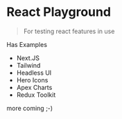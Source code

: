 # React Playground

> For testing react features in use

Has Examples

- Next.JS
- Tailwind
- Headless UI
- Hero Icons
- Apex Charts
- Redux Toolkit

more coming ;-)
